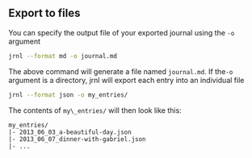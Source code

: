 <!--
@TODO: Update this for v2.5
-->

## Export to files

You can specify the output file of your exported journal using the
`-o` argument

``` sh
jrnl --format md -o journal.md
```

The above command will generate a file named `journal.md`. If the`-o` argument is a
directory, jrnl will export each entry into an individual file

``` sh
jrnl --format json -o my_entries/
```

The contents of `my\_entries/` will then look like this:

``` output
my_entries/
|- 2013_06_03_a-beautiful-day.json
|- 2013_06_07_dinner-with-gabriel.json
|- ...
```
